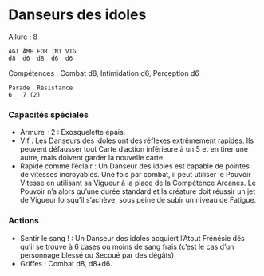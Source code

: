 # Danseurs des idoles

Allure : 8

	AGI	ÂME	FOR	INT	VIG
	d8	d6	d8	d6	d6

Compétences : Combat d8, Intimidation d6, Perception d6

	Parade	Résistance
	6	7 (2)

### Capacités spéciales
- Armure +2 : Exosquelette épais.
- Vif : Les Danseurs des idoles ont des réflexes extrêmement rapides. Ils peuvent défausser tout Carte d’action inférieure à un 5 et en tirer une autre, mais doivent garder la nouvelle carte.
- Rapide comme l’éclair : Un Danseur des idoles est capable de pointes de vitesses incroyables. Une fois par combat, il peut utiliser le Pouvoir Vitesse en utilisant sa Vigueur à la place de la Compétence Arcanes. Le Pouvoir n’a alors qu’une durée standard et la créature doit réussir un jet de Vigueur lorsqu’il s’achève, sous peine de subir un niveau de Fatigue.

### Actions
- Sentir le sang ! : Un Danseur des idoles acquiert l’Atout Frénésie dés qu’il se trouve à 6 cases ou moins de sang frais (c’est le cas d’un personnage blessé ou Secoué par des dégâts).
- Griffes : Combat d8, d8+d6.

